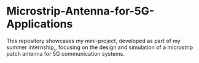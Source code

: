 # Microstrip-Antenna-for-5G-Applications
This repository showcases my mini-project, developed as part of my summer internship,, focusing on the design and simulation of a microstrip patch antenna for 5G communication systems. 
